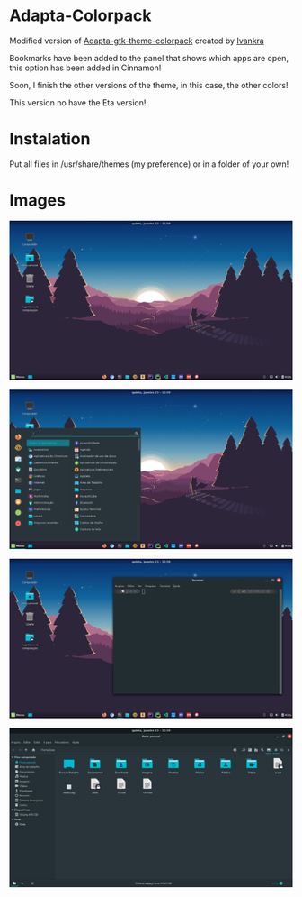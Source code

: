# Adapta-Colorpack

Modified version of <a href="https://github.com/ivankra/adapta-gtk-theme-colorpack">Adapta-gtk-theme-colorpack</a> created by <a href="https://github.com/ivankra">Ivankra</a>

Bookmarks have been added to the panel that shows which apps are open, this option has been added in Cinnamon!

Soon, I finish the other versions of the theme, in this case, the other colors!

This version no have the Eta version!

# Instalation

Put all files in /usr/share/themes (my preference) or in a folder of your own!

# Images

![image](Images/image.png)

![image](Images/image1.png)

![image](Images/image2.png)

![image](Images/image3.png)
